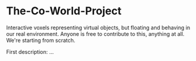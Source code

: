 # The-Co-World-Project
Interactive voxels representing virtual objects, but floating and behaving in our real environment.
Anyone is free to contribute to this, anything at all. We're starting from scratch.

First description:
...
